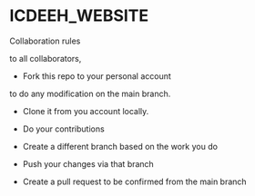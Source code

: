 # ICDEEH_WEBSITE 

Collaboration rules

to all collaborators, 

- Fork this repo to your personal account  

to do any modification on the main branch.

- Clone it from you account locally. 

- Do your contributions  

- Create a different branch based on the work you do  

- Push your changes via that branch  

- Create a pull request to be confirmed from the main branch


